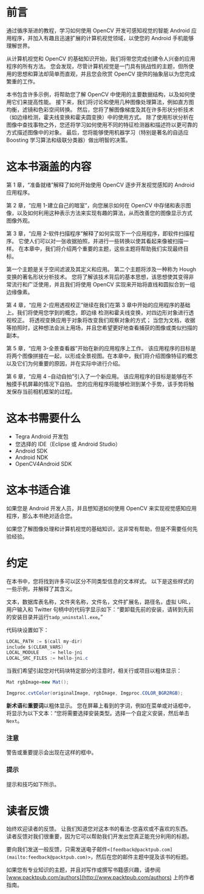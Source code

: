 # 前言

通过循序渐进的教程，学习如何使用 OpenCV 开发可感知视觉的智能 Android 应用程序，并加入有趣且迅速扩展的计算机视觉领域，以使您的 Android 手机能够理解世界。

从计算机视觉和 OpenCV 的基础知识开始，我们将带您完成创建令人兴奋的应用程序的所有方法。 您会发现，尽管计算机视觉是一门具有挑战性的主题，但所使用的思想和算法却简单而直观，并且您会欣赏 OpenCV 提供的抽象层以为您完成繁重的工作。

本书包含许多示例，将帮助您了解 OpenCV 中使用的主要数据结构，以及如何使用它们来提高性能。 接下来，我们将讨论和使用几种图像处理算法，例如直方图均衡，滤镜和色彩空间转换。 然后，您将了解图像梯度及其在许多形状分析技术（如边缘检测，霍夫线变换和霍夫圆变换）中的使用方式。 除了使用形状分析在图像中查找事物之外，您还将学习如何使用不同的特征检测器和描述符以更可靠的方式描述图像中的对象。 最后，您将能够使用机器学习（特别是著名的自适应 Boosting 学习算法和级联分类器）做出明智的决策。

# 这本书涵盖的内容

第 1 章，“准备就绪”解释了如何开始使用 OpenCV 逐步开发视觉感知的 Android 应用程序。

第 2 章，“应用 1-建立自己的暗室”，向您展示如何在 OpenCV 中存储和表示图像，以及如何利用这种表示方法来实现有趣的算法，从而改善您的图像显示方式 图像外观。

第 3 章，“应用 2-软件扫描程序”解释了如何实现下一个应用程序，即软件扫描程序。 它使人们可以对一张收据拍照，并进行一些转换以使其看起来像被扫描一样。 在本章中，我们将介绍两个重要的主题，这些主题将帮助我们实现最终目标。

第一个主题是关于空间滤波及其定义和应用。 第二个主题将涉及一种称为 Hough 变换的著名形状分析技术。 您将了解该技术背后的基本思想，该思想使其变得非常流行和广泛使用，并且我们将使用 OpenCV 实现来开始将直线和圆拟合到一组边缘像素。

第 4 章，“应用 2-应用透视校正”继续在我们在第 3 章中开始的应用程序的基础上。我们将使用您学到的概念，即边缘 检测和霍夫线变换，对四边形对象进行透视校正。 将透视变换应用于对象将改变我们观察对象的方式； 当您为文档，收据等拍照时，这种想法会派上用场，并且您希望更好地查看捕获的图像或类似扫描的副本。

第 5 章，“应用 3-全景查看器”开始在新的应用程序上工作。 该应用程序的目标是将两个图像拼接在一起，以形成全景视图。在本章中，我们将介绍图像特征的概念以及它们为何重要的原因，并在实际中进行介绍。

第 6 章，“应用 4 –自动自拍”引入了一个新应用。 该应用程序的目标是能够在不触摸手机屏幕的情况下自拍。 您的应用程序将能够检测到某个手势，该手势将触发保存当前相机框架的过程。

# 这本书需要什么

*   Tegra Android 开发包
*   您选择的 IDE（Eclipse 或 Android Studio）
*   Android SDK
*   Android NDK
*   OpenCV4Android SDK

# 这本书适合谁

如果您是 Android 开发人员，并且想知道如何使用 OpenCV 来实现视觉感知应用程序，那么本书绝对适合您。

如果您了解图像处理和计算机视觉的基础知识，这非常有帮助，但是不需要任何先验经验。

# 约定

在本书中，您将找到许多可以区分不同类型信息的文本样式。 以下是这些样式的一些示例，并解释了其含义。

文本，数据库表名称，文件夹名称，文件名，文件扩展名，路径名，虚拟 URL，用户输入和 Twitter 句柄中的代码字显示如下：“要卸载先前的安装，请转到先前的安装目录并运行`tadp_uninstall.exe`。”

代码块设置如下：

```java
LOCAL_PATH := $(call my-dir)
include $(CLEAR_VARS)
LOCAL_MODULE    := hello-jni
LOCAL_SRC_FILES := hello-jni.c
```

当我们希望引起您对代码块特定部分的注意时，相关行或项目以粗体显示：

```java
Mat rgbImage=new Mat();

Imgproc.cvtColor(originalImage, rgbImage, Imgproc.COLOR_BGR2RGB);

```

**新术语**和**重要词**以粗体显示。 您在屏幕上看到的字词，例如在菜单或对话框中，将显示为以下文本：“您将需要选择安装类型。选择一个自定义安装，然后单击`Next`。 

### 注意

警告或重要提示会出现在这样的框中。

### 提示

提示和技巧如下所示。

# 读者反馈

始终欢迎读者的反馈。 让我们知道您对这本书的看法-您喜欢或不喜欢的东西。 读者反馈对我们很重要，因为它可以帮助我们开发出您真正能充分利用的标题。

要向我们发送一般反馈，只需发送电子邮件`<[feedback@packtpub.com](mailto:feedback@packtpub.com)>`，然后在您的邮件主题中提及该书的标题。

如果您有专业知识的主题，并且对写作或撰写书籍感兴趣，请参阅 [www.packtpub.com/authors](http://www.packtpub.com/authors) 上的作者指南。

